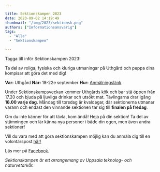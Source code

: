 ```yaml
---

title: Sektionskampen 2023
date: 2023-09-02 14:19:49
thumbnail: "/img/2023/sektionsk.png"
authors: ["Informationsansvarig"]
tags: 
  - "Alla"
  - "Sektionskampen"

---
```

Tagga till inför Sektionskampen 2023! 

Ta del av roliga, fysiska och kluriga utmaningar på Uthgård och peppa dina kompisar att göra det med dig!  

**Var:** Uthgård
**När:** 18-22e september
**Hur:** [Anmälningslänk](https://forms.gle/59nERZWaDsAiis79A)

Under Sektionskampsveckan kommer Uthgårds kök och bar stå öppen från 17.30 och bjuda på ljuvliga drinkar och utsökt mat. Tävlingarna drar igång **18.00 varje dag**.  Måndag till torsdag är kvaldagar, där sektionerna utmanar varann och endast den vinnande sektionen tar sig till **finalen på fredag**. 

Om du inte känner för att tävla, kom ändå! Heja på din sektion! Ta del av stämningen och lär känna nya personer i både din egen, men även andra sektioner!

Vill du vara med att göra sektionskampen möjlig kan du anmäla dig till en volontärspost [här!](https://forms.gle/mgBVVN7n7oX5iBAa6)

Läs mer på [Facebook](https://fb.me/e/4KPza9vdt).

*Sektionskampen är ett arrangemang av Uppsala teknolog- och naturvetarkår.*